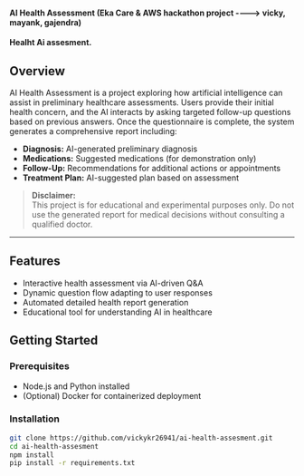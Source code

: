 #### AI Health Assessment (Eka Care & AWS hackathon project ----> vicky, mayank, gajendra)

**Healht Ai assesment.**

## Overview

AI Health Assessment is a project exploring how artificial intelligence can assist in preliminary healthcare assessments. Users provide their initial health concern, and the AI interacts by asking targeted follow-up questions based on previous answers. Once the questionnaire is complete, the system generates a comprehensive report including:

- **Diagnosis:** AI-generated preliminary diagnosis
- **Medications:** Suggested medications (for demonstration only)
- **Follow-Up:** Recommendations for additional actions or appointments
- **Treatment Plan:** AI-suggested plan based on assessment

> **Disclaimer:**  
> This project is for educational and experimental purposes only. Do not use the generated report for medical decisions without consulting a qualified doctor.

---

## Features

- Interactive health assessment via AI-driven Q&A
- Dynamic question flow adapting to user responses
- Automated detailed health report generation
- Educational tool for understanding AI in healthcare

## Getting Started

### Prerequisites

- Node.js and Python installed
- (Optional) Docker for containerized deployment

### Installation

```bash
git clone https://github.com/vickykr26941/ai-health-assesment.git
cd ai-health-assesment
npm install
pip install -r requirements.txt
